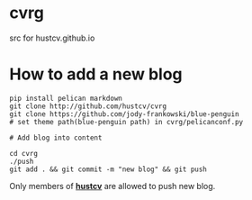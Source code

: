 # cvrg
src for hustcv.github.io

# How to add a new blog
```
pip install pelican markdown
git clone http://github.com/hustcv/cvrg
git clone https://github.com/jody-frankowski/blue-penguin
# set theme path(blue-penguin path) in cvrg/pelicanconf.py

# Add blog into content

cd cvrg
./push
git add . && git commit -m "new blog" && git push
```

Only members of [**hustcv**](https://github.com/hustcv) are allowed to push new blog.
